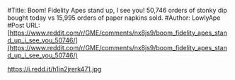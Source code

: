 #Title: Boom! Fidelity Apes stand up, I see you! 50,746 orders of stonky dip bought today vs 15,995 orders of paper napkins sold.
#Author: LowlyApe
#Post URL: [https://www.reddit.com/r/GME/comments/nx8js9/boom_fidelity_apes_stand_up_i_see_you_50746/](https://www.reddit.com/r/GME/comments/nx8js9/boom_fidelity_apes_stand_up_i_see_you_50746/)


https://i.redd.it/h1in2jrerk471.jpg